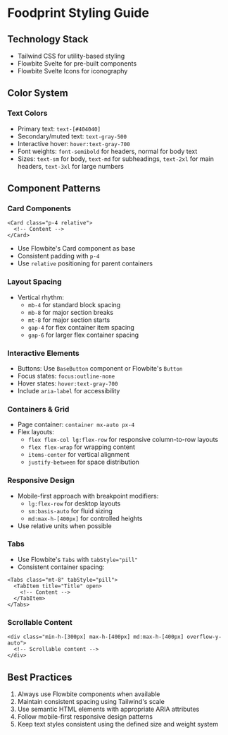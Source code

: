 # Foodprint Styling Guide

## Technology Stack
- Tailwind CSS for utility-based styling
- Flowbite Svelte for pre-built components
- Flowbite Svelte Icons for iconography

## Color System
### Text Colors
- Primary text: `text-[#404040]`
- Secondary/muted text: `text-gray-500`
- Interactive hover: `hover:text-gray-700`
- Font weights: `font-semibold` for headers, normal for body text
- Sizes: `text-sm` for body, `text-md` for subheadings, `text-2xl` for main headers, `text-3xl` for large numbers

## Component Patterns

### Card Components
```svelte
<Card class="p-4 relative">
  <!-- Content -->
</Card>
```
- Use Flowbite's Card component as base
- Consistent padding with `p-4`
- Use `relative` positioning for parent containers

### Layout Spacing
- Vertical rhythm:
  - `mb-4` for standard block spacing
  - `mb-8` for major section breaks
  - `mt-8` for major section starts
  - `gap-4` for flex container item spacing
  - `gap-6` for larger flex container spacing

### Interactive Elements
- Buttons: Use `BaseButton` component or Flowbite's `Button`
- Focus states: `focus:outline-none`
- Hover states: `hover:text-gray-700`
- Include `aria-label` for accessibility

### Containers & Grid
- Page container: `container mx-auto px-4`
- Flex layouts:
  - `flex flex-col lg:flex-row` for responsive column-to-row layouts
  - `flex flex-wrap` for wrapping content
  - `items-center` for vertical alignment
  - `justify-between` for space distribution

### Responsive Design
- Mobile-first approach with breakpoint modifiers:
  - `lg:flex-row` for desktop layouts
  - `sm:basis-auto` for fluid sizing
  - `md:max-h-[400px]` for controlled heights
- Use relative units when possible

### Tabs
- Use Flowbite's `Tabs` with `tabStyle="pill"`
- Consistent container spacing:
```svelte
<Tabs class="mt-8" tabStyle="pill">
  <TabItem title="Title" open>
    <!-- Content -->
  </TabItem>
</Tabs>
```

### Scrollable Content
```svelte
<div class="min-h-[300px] max-h-[400px] md:max-h-[400px] overflow-y-auto">
  <!-- Scrollable content -->
</div>
```

## Best Practices
1. Always use Flowbite components when available
2. Maintain consistent spacing using Tailwind's scale
3. Use semantic HTML elements with appropriate ARIA attributes
4. Follow mobile-first responsive design patterns
5. Keep text styles consistent using the defined size and weight system
